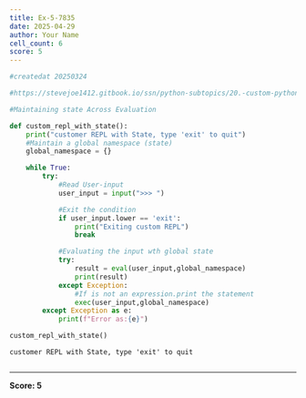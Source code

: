 ```yaml
---
title: Ex-5-7835
date: 2025-04-29
author: Your Name
cell_count: 6
score: 5
---
```


```python
#createdat 20250324
```


```python
#https://stevejoe1412.gitbook.io/ssn/python-subtopics/20.-custom-python-repl
```


```python
#Maintaining state Across Evaluation
```


```python
def custom_repl_with_state():
    print("customer REPL with State, type 'exit' to quit")
    #Maintain a global namespace (state)
    global_namespace = {}

    while True:
        try:
            #Read User-input
            user_input = input(">>> ")

            #Exit the condition
            if user_input.lower == 'exit':
                print("Exiting custom REPL")
                break

            #Evaluating the input wth global state
            try:
                result = eval(user_input,global_namespace)
                print(result)
            except Exception:
                #If is not an expression.print the statement
                exec(user_input,global_namespace)
        except Exception as e:
            print(f"Error as:{e}")
```


```python
custom_repl_with_state()
```

    customer REPL with State, type 'exit' to quit



```python

```


---
**Score: 5**